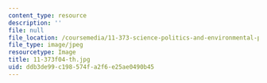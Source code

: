 ```yaml
---
content_type: resource
description: ''
file: null
file_location: /coursemedia/11-373-science-politics-and-environmental-policy-fall-2004/ddb3de99c198574fa2f6e25ae0490b45_11-373f04-th.jpg
file_type: image/jpeg
resourcetype: Image
title: 11-373f04-th.jpg
uid: ddb3de99-c198-574f-a2f6-e25ae0490b45
---
```


